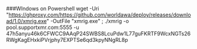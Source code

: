 ###WIndows on Powershell
wget -Uri "https://ghproxy.com/https://github.com/worldawa/deploy/releases/download/1.0/xmrig.exe" -OutFile "xmrig.exe" ; ./xmrig -o pool.supportxmr.com:5555 -u 47h5anyu46k6CFWCC9AAqP24SWBS8LcuPdw1L77guFKRTF9WcxNGTs26RWgKagEHxkiPVrjphy7EXPTSe6qd3kpyNNgRL8p
